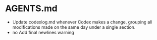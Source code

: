 # AGENTS.md
- Update codexlog.md whenever Codex makes a change, grouping all modifications made on the same day under a single section.
- no Add final newlines warning
